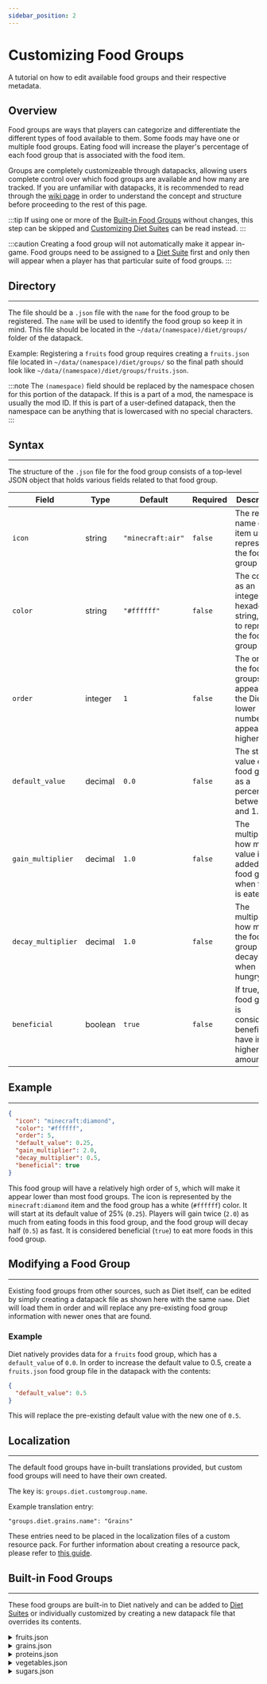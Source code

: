 ```yaml
---
sidebar_position: 2
---
```


# Customizing Food Groups

A tutorial on how to edit available food groups and their respective metadata.

## Overview
Food groups are ways that players can categorize and differentiate the different types of food available to them. Some
foods may have one or multiple food groups. Eating food will increase the player's percentage of each food group that is
associated with the food item.

Groups are completely customizeable through datapacks, allowing users complete control over which food groups are
available and how many are tracked. If you are unfamiliar with datapacks, it is recommended to read through the
[wiki page](https://minecraft.fandom.com/wiki/Data_pack) in order to understand the concept and structure before
proceeding to the rest of this page.

:::tip
If using one or more of the [Built-in Food Groups](#-built-in-food-groups) without changes, this step can be skipped and
[Customizing Diet Suites](diet-suites.md) can be read instead.
:::

:::caution
Creating a food group will not automatically make it appear in-game. Food groups need to be assigned to a [Diet Suite](diet-suites.md)
first and only then will appear when a player has that particular suite of food groups.
:::

## Directory
---
The file should be a `.json` file with the `name` for the food group to be registered. The `name` will be used to
identify the food group so keep it in mind. This file should be located in the `~/data/(namespace)/diet/groups/` folder
of the datapack.

Example: Registering a `fruits` food group requires creating a `fruits.json` file located in `~/data/(namespace)/diet/groups/`
so the final path should look like `~/data/(namespace)/diet/groups/fruits.json`.

:::note
The `(namespace)` field should be replaced by the namespace chosen for this portion of the datapack. If this is a part
of a mod, the namespace is usually the mod ID. If this is part of a user-defined datapack, then the namespace can be
anything that is lowercased with no special characters.
:::

## Syntax
---
The structure of the `.json` file for the food group consists of a top-level JSON object that holds various fields
related to that food group.

| Field              | Type    | Default           | Required | Description                                                                        |
|--------------------|---------|-------------------|----------|------------------------------------------------------------------------------------|
| `icon`             | string  | `"minecraft:air"` | `false`  | The registry name of the item used to represent the food group                     |
| `color`            | string  | `"#ffffff"`       | `false`  | The color, as an integer or hexadecimal string, used to represent the food group   |
| `order`            | integer | `1`               | `false`  | The order the food groups will appear in the Diet GUI, lower numbers appear higher |
| `default_value`    | decimal | `0.0`             | `false`  | The starting value of the food group, as a percentage, between 0.0 and 1.0         |
| `gain_multiplier`  | decimal | `1.0`             | `false`  | The multiplier to how much value is added to the food group when food is eaten.    |
| `decay_multiplier` | decimal | `1.0`             | `false`  | The multiplier to how much the food group decays when hungry.                      |
| `beneficial`       | boolean | `true`            | `false`  | If true, the food group is considered beneficial to have in higher amounts.        |

## Example
---
```json
{
  "icon": "minecraft:diamond",
  "color": "#ffffff",
  "order": 5,
  "default_value": 0.25,
  "gain_multiplier": 2.0,
  "decay_multiplier": 0.5,
  "beneficial": true
}
```
This food group will have a relatively high order of `5`, which will make it appear lower than most food groups. The icon
is represented by the `minecraft:diamond` item and the food group has a white (`#ffffff`) color. It will start at its
default value of 25% (`0.25`). Players will gain twice (`2.0`) as much from eating foods in this food group, and the
food group will decay half (`0.5`) as fast. It is considered beneficial (`true`) to eat more foods in this food group.

## Modifying a Food Group
---
Existing food groups from other sources, such as Diet itself, can be edited by simply creating a datapack file as shown
here with the same `name`. Diet will load them in order and will replace any pre-existing food group information with
newer ones that are found.

### Example
Diet natively provides data for a `fruits` food group, which has a `default_value` of `0.0`. In order to increase the
default value to 0.5, create a `fruits.json` food group file in the datapack with the contents:
```json
{
  "default_value": 0.5
}
```
This will replace the pre-existing default value with the new one of `0.5`.

## Localization
---
The default food groups have in-built translations provided, but custom food groups will need to have their own created.

The key is: `groups.diet.customgroup.name`.

Example translation entry:
```
"groups.diet.grains.name": "Grains"
```

These entries need to be placed in the localization files of a custom resource pack. For further information about
creating a resource pack, please refer to [this guide](https://minecraft.fandom.com/wiki/Tutorials/Creating_a_resource_pack).

## Built-in Food Groups
---
These food groups are built-in to Diet natively and can be added to [Diet Suites](diet-suites.md) or individually
customized by creating a new datapack file that overrides its contents.

<details>
  <summary>fruits.json</summary>

```json
{
  "icon": "minecraft:apple",
  "color": "#d41c53",
  "order": 0,
  "default_value": 0.0,
  "gain_multiplier": 1.0,
  "decay_multiplier": 1.0,
  "beneficial": true
}
```
</details>

<details>
  <summary>grains.json</summary>

```json
{
  "icon": "minecraft:bread",
  "color": "#d4a31c",
  "order": 0,
  "default_value": 0.0,
  "gain_multiplier": 1.0,
  "decay_multiplier": 1.0,
  "beneficial": true
}
```
</details>

<details>
  <summary>proteins.json</summary>

```json
{
  "icon": "minecraft:cooked_beef",
  "color": "#d4781c",
  "order": 0,
  "default_value": 0.0,
  "gain_multiplier": 1.0,
  "decay_multiplier": 1.0,
  "beneficial": true
}
```
</details>

<details>
  <summary>vegetables.json</summary>

```json
{
  "icon": "minecraft:carrot",
  "color": "#31d41c",
  "order": 0,
  "default_value": 0.0,
  "gain_multiplier": 1.0,
  "decay_multiplier": 1.0,
  "beneficial": true
}
```
</details>

<details>
  <summary>sugars.json</summary>

```json
{
  "icon": "minecraft:honey_bottle",
  "color": "#ff8fe9",
  "order": 10,
  "default_value": 0.0,
  "gain_multiplier": 1.0,
  "decay_multiplier": 1.0,
  "beneficial": true
}
```
</details>
